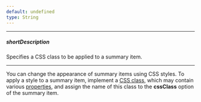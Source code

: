 ```yaml
---
default: undefined
type: String
---
```

---
##### shortDescription
Specifies a CSS class to be applied to a summary item.

---
You can change the appearance of summary items using CSS styles. To apply a style to a summary item, implement a [CSS class](https://www.w3schools.com/cssref/sel_class.asp), which may contain various [properties](https://www.w3schools.com/cssref/default.asp), and assign the name of this class to the **cssClass** option of the summary item.